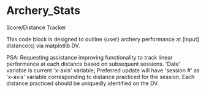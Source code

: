 # Archery_Stats
Score/Distance Tracker


This code block is designed to outline {user} archery performance at [input] distance(s) via matplotlib DV.

PSA: Requesting assistance improving functionality to track linear performance at each distance based on subsequent sessions. 'Date' variable is current 'x-axis' variable; Preferred update will have 'session #' as 'x-axis' variable corresponding to distance practiced for the session. Each distance practiced should be uniquedly identified on the DV.
